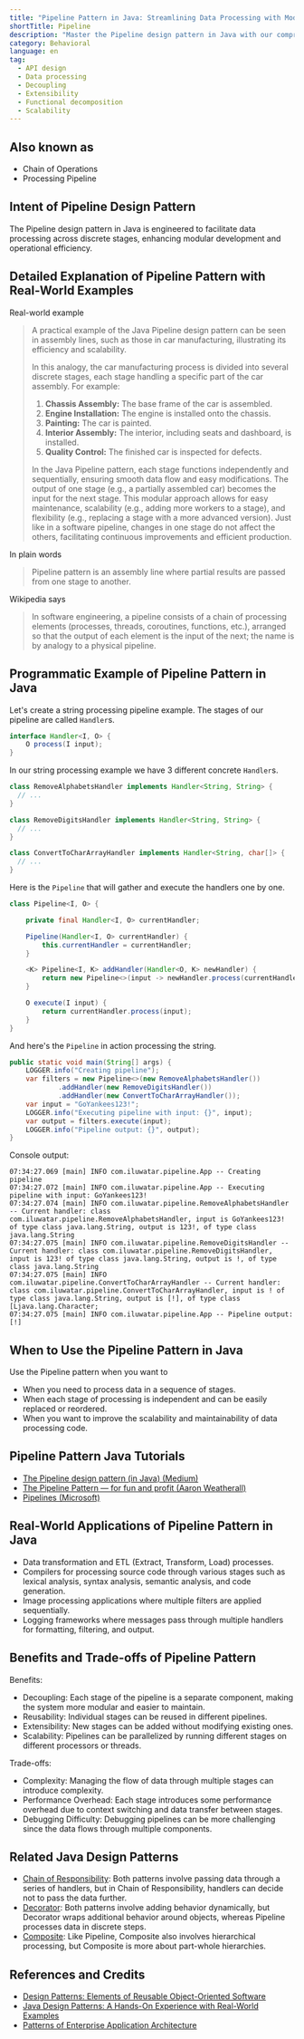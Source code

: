 ```yaml
---
title: "Pipeline Pattern in Java: Streamlining Data Processing with Modular Components"
shortTitle: Pipeline
description: "Master the Pipeline design pattern in Java with our comprehensive guide. Learn how to implement data processing in discrete stages for improved code scalability and flexibility. Ideal for developers looking to advance their software engineering skills."
category: Behavioral
language: en
tag:
  - API design
  - Data processing
  - Decoupling
  - Extensibility
  - Functional decomposition
  - Scalability
---
```


## Also known as

* Chain of Operations
* Processing Pipeline

## Intent of Pipeline Design Pattern

The Pipeline design pattern in Java is engineered to facilitate data processing across discrete stages, enhancing
modular development and operational efficiency.

## Detailed Explanation of Pipeline Pattern with Real-World Examples

Real-world example

> A practical example of the Java Pipeline design pattern can be seen in assembly lines, such as those in car
> manufacturing, illustrating its efficiency and scalability.
>
> In this analogy, the car manufacturing process is divided into several discrete stages, each stage handling a specific
> part of the car assembly. For example:
>
> 1. **Chassis Assembly:** The base frame of the car is assembled.
> 2. **Engine Installation:** The engine is installed onto the chassis.
> 3. **Painting:** The car is painted.
> 4. **Interior Assembly:** The interior, including seats and dashboard, is installed.
> 5. **Quality Control:** The finished car is inspected for defects.
>
> In the Java Pipeline pattern, each stage functions independently and sequentially, ensuring smooth data flow and easy
> modifications. The output of one stage (e.g., a partially assembled car) becomes the input for the next stage. This
> modular approach allows for easy maintenance, scalability (e.g., adding more workers to a stage), and flexibility (e.g.,
> replacing a stage with a more advanced version). Just like in a software pipeline, changes in one stage do not affect
> the others, facilitating continuous improvements and efficient production.

In plain words

> Pipeline pattern is an assembly line where partial results are passed from one stage to another.

Wikipedia says

> In software engineering, a pipeline consists of a chain of processing elements (processes, threads, coroutines,
> functions, etc.), arranged so that the output of each element is the input of the next; the name is by analogy to a
> physical pipeline.

## Programmatic Example of Pipeline Pattern in Java

Let's create a string processing pipeline example. The stages of our pipeline are called `Handler`s.

```java
interface Handler<I, O> {
    O process(I input);
}
```

In our string processing example we have 3 different concrete `Handler`s.

```java
class RemoveAlphabetsHandler implements Handler<String, String> {
  // ...
}

class RemoveDigitsHandler implements Handler<String, String> {
  // ...
}

class ConvertToCharArrayHandler implements Handler<String, char[]> {
  // ...
}
```

Here is the `Pipeline` that will gather and execute the handlers one by one.

```java
class Pipeline<I, O> {

    private final Handler<I, O> currentHandler;

    Pipeline(Handler<I, O> currentHandler) {
        this.currentHandler = currentHandler;
    }

    <K> Pipeline<I, K> addHandler(Handler<O, K> newHandler) {
        return new Pipeline<>(input -> newHandler.process(currentHandler.process(input)));
    }

    O execute(I input) {
        return currentHandler.process(input);
    }
}
```

And here's the `Pipeline` in action processing the string.

```java
public static void main(String[] args) {
    LOGGER.info("Creating pipeline");
    var filters = new Pipeline<>(new RemoveAlphabetsHandler())
            .addHandler(new RemoveDigitsHandler())
            .addHandler(new ConvertToCharArrayHandler());
    var input = "GoYankees123!";
    LOGGER.info("Executing pipeline with input: {}", input);
    var output = filters.execute(input);
    LOGGER.info("Pipeline output: {}", output);
}
```

Console output:

```
07:34:27.069 [main] INFO com.iluwatar.pipeline.App -- Creating pipeline
07:34:27.072 [main] INFO com.iluwatar.pipeline.App -- Executing pipeline with input: GoYankees123!
07:34:27.074 [main] INFO com.iluwatar.pipeline.RemoveAlphabetsHandler -- Current handler: class com.iluwatar.pipeline.RemoveAlphabetsHandler, input is GoYankees123! of type class java.lang.String, output is 123!, of type class java.lang.String
07:34:27.075 [main] INFO com.iluwatar.pipeline.RemoveDigitsHandler -- Current handler: class com.iluwatar.pipeline.RemoveDigitsHandler, input is 123! of type class java.lang.String, output is !, of type class java.lang.String
07:34:27.075 [main] INFO com.iluwatar.pipeline.ConvertToCharArrayHandler -- Current handler: class com.iluwatar.pipeline.ConvertToCharArrayHandler, input is ! of type class java.lang.String, output is [!], of type class [Ljava.lang.Character;
07:34:27.075 [main] INFO com.iluwatar.pipeline.App -- Pipeline output: [!]
```

## When to Use the Pipeline Pattern in Java

Use the Pipeline pattern when you want to

* When you need to process data in a sequence of stages.
* When each stage of processing is independent and can be easily replaced or reordered.
* When you want to improve the scalability and maintainability of data processing code.

## Pipeline Pattern Java Tutorials

* [The Pipeline design pattern (in Java) (Medium)](https://medium.com/@deepakbapat/the-pipeline-design-pattern-in-java-831d9ce2fe21)
* [The Pipeline Pattern — for fun and profit (Aaron Weatherall)](https://medium.com/@aaronweatherall/the-pipeline-pattern-for-fun-and-profit-9b5f43a98130)
* [Pipelines (Microsoft)](https://docs.microsoft.com/en-us/previous-versions/msp-n-p/ff963548(v=pandp.10))

## Real-World Applications of Pipeline Pattern in Java

* Data transformation and ETL (Extract, Transform, Load) processes.
* Compilers for processing source code through various stages such as lexical analysis, syntax analysis, semantic
  analysis, and code generation.
* Image processing applications where multiple filters are applied sequentially.
* Logging frameworks where messages pass through multiple handlers for formatting, filtering, and output.

## Benefits and Trade-offs of Pipeline Pattern

Benefits:

* Decoupling: Each stage of the pipeline is a separate component, making the system more modular and easier to maintain.
* Reusability: Individual stages can be reused in different pipelines.
* Extensibility: New stages can be added without modifying existing ones.
* Scalability: Pipelines can be parallelized by running different stages on different processors or threads.

Trade-offs:

* Complexity: Managing the flow of data through multiple stages can introduce complexity.
* Performance Overhead: Each stage introduces some performance overhead due to context switching and data transfer
  between stages.
* Debugging Difficulty: Debugging pipelines can be more challenging since the data flows through multiple components.

## Related Java Design Patterns

* [Chain of Responsibility](https://java-design-patterns.com/patterns/chain-of-responsibility/): Both patterns involve
  passing data through a series of handlers, but in Chain of Responsibility, handlers can decide not to pass the data
  further.
* [Decorator](https://java-design-patterns.com/patterns/decorator/): Both patterns involve adding behavior dynamically,
  but Decorator wraps additional behavior around objects, whereas Pipeline processes data in discrete steps.
* [Composite](https://java-design-patterns.com/patterns/composite/): Like Pipeline, Composite also involves hierarchical
  processing, but Composite is more about part-whole hierarchies.

## References and Credits

* [Design Patterns: Elements of Reusable Object-Oriented Software](https://amzn.to/3w0pvKI)
* [Java Design Patterns: A Hands-On Experience with Real-World Examples](https://amzn.to/3yhh525)
* [Patterns of Enterprise Application Architecture](https://amzn.to/3WfKBPR)
